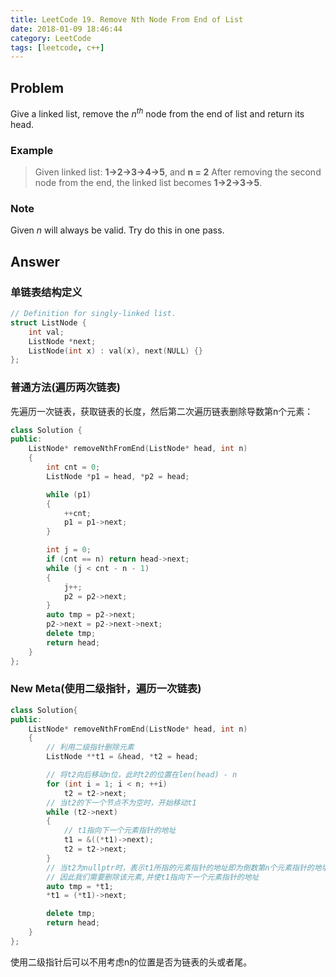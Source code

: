 ```yaml
---
title: LeetCode 19. Remove Nth Node From End of List
date: 2018-01-09 18:46:44
category: LeetCode
tags: [leetcode, c++]
---
```


## Problem

Give a linked list, remove the $n^{th}$ node from the end of list and return its head.

<!--more-->

### Example

> Given linked list: **1->2->3->4->5**, and **n = 2**
After removing the second node from the end, the linked list becomes **1->2->3->5**.

### Note

Given *n* will always be valid.
Try do this in one pass.

## Answer

### 单链表结构定义

```c++
// Definition for singly-linked list.
struct ListNode {
    int val;
    ListNode *next;
    ListNode(int x) : val(x), next(NULL) {}
};
```

### 普通方法(遍历两次链表)

先遍历一次链表，获取链表的长度，然后第二次遍历链表删除导数第n个元素：

```c++
class Solution {
public:
    ListNode* removeNthFromEnd(ListNode* head, int n)
    {
        int cnt = 0;
        ListNode *p1 = head, *p2 = head;

        while (p1)
        {
            ++cnt;
            p1 = p1->next;
        }

        int j = 0;
        if (cnt == n) return head->next;
        while (j < cnt - n - 1)
        {
            j++;
            p2 = p2->next;
        }
        auto tmp = p2->next;
        p2->next = p2->next->next;
        delete tmp;
        return head;
    }
};
```

### New Meta(使用二级指针，遍历一次链表)

```c++
class Solution{
public:
    ListNode* removeNthFromEnd(ListNode* head, int n)
    {
        // 利用二级指针删除元素
        ListNode **t1 = &head, *t2 = head;

        // 将t2向后移动n位，此时t2的位置在len(head) - n
        for (int i = 1; i < n; ++i)
            t2 = t2->next;
        // 当t2的下一个节点不为空时，开始移动t1
        while (t2->next)
        {
            // t1指向下一个元素指针的地址
            t1 = &((*t1)->next);
            t2 = t2->next;
        }
        // 当t2为nullptr时，表示t1所指的元素指针的地址即为倒数第n个元素指针的地址
        // 因此我们需要删除该元素,并使t1指向下一个元素指针的地址
        auto tmp = *t1;
        *t1 = (*t1)->next;

        delete tmp;
        return head;
    }
};
```

使用二级指针后可以不用考虑n的位置是否为链表的头或者尾。